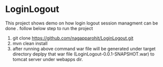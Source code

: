 # LoginLogout
This project shows demo on how login logout session managment can be done . follow below step to run the project
1. git clone https://github.com/nagapparohit/LoginLogout.git
2. mvn clean install
3. after running above command war file will be generated under target directory deplpy that war file (LoginLogout-0.0.1-SNAPSHOT.war) to tomcat server under webapps dir. 
